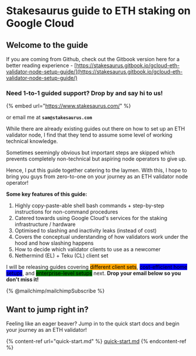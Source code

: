 # Stakesaurus guide to ETH staking on Google Cloud

## Welcome to the guide

If you are coming from Github, check out the Gitbook version here for a better reading experience - [https://stakesaurus.gitbook.io/gcloud-eth-validator-node-setup-guide/](https://stakesaurus.gitbook.io/gcloud-eth-validator-node-setup-guide/)

### Need 1-to-1 guided support? Drop by and say hi to us!

{% embed url="https://www.stakesaurus.com/" %}

or email me at **`sam@stakesaurus.com`**

While there are already existing guides out there on how to set up an ETH validator node, I find that they tend to assume some level of working technical knowledge.&#x20;

Sometimes seemingly obvious but important steps are skipped which prevents completely non-technical but aspiring node operators to give up.&#x20;

Hence, I put this guide together catering to the laymen. With this, I hope to bring you guys from zero-to-one on your journey as an ETH validator node operator!

**Some key features of this guide:**

1. Highly copy-paste-able shell bash commands + step-by-step instructions for non-command procedures
2. Catered towards using Google Cloud's services for the staking infrastructure / hardware
3. Optimised to slashing and inactivity leaks (instead of cost)
4. Covers the conceptual understanding of how validators work under the hood and how slashing happens
5. How to decide which validator clients to use as a newcomer
6. Nethermind (EL) + Teku (CL) client set

I will be releasing guides covering <mark style="background-color:orange;">different client sets</mark>, <mark style="background-color:blue;">cost-efficient home setups</mark>, and <mark style="background-color:green;">enterprise-level setups</mark> next. **Drop your email below so you don't miss it!**

{% @mailchimp/mailchimpSubscribe %}

## Want to jump right in?

Feeling like an eager beaver? Jump in to the quick start docs and begin your journey as an ETH validator!

{% content-ref url="quick-start.md" %}
[quick-start.md](quick-start.md)
{% endcontent-ref %}



